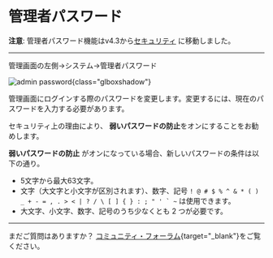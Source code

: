 # 管理者パスワード

**注意**: 管理者パスワード機能はv4.3から[セキュリティ](security.md) に移動しました。

---

管理画面の左側→システム→管理者パスワード

![admin password](https://static.gl-inet.com/docs/router/en/4/tutorials/admin_password/admin_password.png){class="glboxshadow"}

管理画面にログインする際のパスワードを変更します。変更するには、現在のパスワードを入力する必要があります。

セキュリティ上の理由により、 **弱いパスワードの防止**をオンにすることをお勧めします。

 **弱いパスワードの防止** がオンになっている場合、新しいパスワードの条件は以下の通り。

- 5文字から最大63文字。
- 文字（大文字と小文字が区別されます）、数字、記号 `` ! @ # $ % ^ & * ( ) _ + - = , . > < | ? / \ [ ] { } : ; " ' ` ~ `` は使用できます。
- 大文字、小文字、数字、記号のうち少なくとも 2 つが必要です。

---

まだご質問はありますか？ [コミュニティ・フォーラム](https://forum.gl-inet.com){target="_blank"}をご覧ください。
